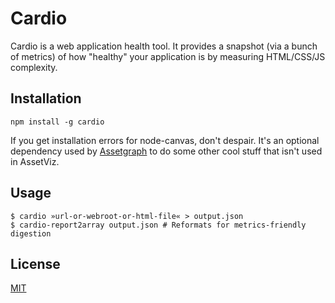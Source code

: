 Cardio
======

Cardio is a web application health tool. It provides a snapshot (via a bunch of
metrics) of how "healthy" your application is by measuring HTML/CSS/JS
complexity.

Installation
------------

    npm install -g cardio

If you get installation errors for node-canvas, don't despair. It's an optional
dependency used by [Assetgraph](https://github.com/One-com/assetgraph) to do
some other cool stuff that isn't used in AssetViz.

Usage
-----

    $ cardio »url-or-webroot-or-html-file« > output.json
    $ cardio-report2array output.json # Reformats for metrics-friendly digestion

License
-------

[MIT](https://raw.github.com/auchenberg/cardio/master/LICENSE)
